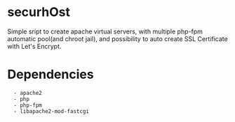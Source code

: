 # securhOst
Simple sript to create apache virtual servers, with multiple php-fpm automatic pool(and chroot jail), and possibility to auto create SSL Certificate with Let's Encrypt.

# Dependencies
```
  - apache2
  - php
  - php-fpm
  - libapache2-mod-fastcgi
```
